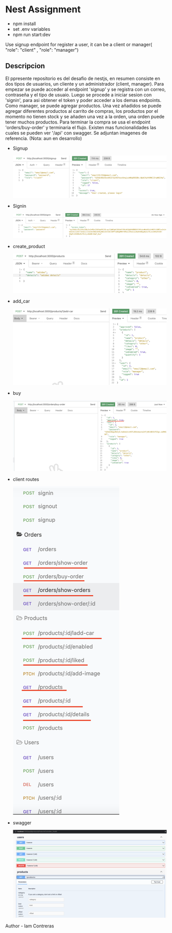 # Nest Assignment

- npm install
- set .env variables
- npm run start:dev

Use signup endpoint for register a user, it can be a client or manager( "role": "client" , "role": "manager")

## Descripcion

El ppresente repositorio es del desafio de nestjs, en resumen consiste en dos tipos de usuarios, un cliente y un administrador (client, manager). Para empezar se puede acceder al endpoint 'signup' y se registra con un correo, contraseña y el tipo de usuaio. Luego se procede a iniciar sesion con 'signin', para asi obtener el token y poder acceder a los demas endpoints. Como manager, se puede agregar productos. Una vez añadidos se puede agregar diferentes productos al carrito de compras, los productos por el momento no tienen stock y se añaden una vez a la orden, una orden puede tener muchos productos. Para terminar la compra se usa el endpoint 'orders/buy-order' y terminaria el flujo. Existen mas funcionalidades las cuales se pueden ver '/api' con swagger. Se adjuntan imagenes de referencia. (Nota: aun en desarrollo)

- Signup

  ![](screenshots/signup.png)

- Signin

  ![](screenshots/signin.png)

- create_product

  ![](screenshots/create_product.png)

- add_car

  ![](screenshots/add_car.png)

- buy

  ![](screenshots/buy.png)

- client routes

  ![](screenshots/client.png)

- swagger

  ![](screenshots/swagger.png)

Author - Iam Contreras
